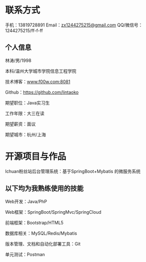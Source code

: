 # 联系方式
手机：13819728891
Email：zx1244275215@gmail.com
QQ/微信号：1244275215/ff-f-ff
## 个人信息
林涛/男/1998

本科/温州大学城市学院信息工程学院

技术博客：www.f00w.com:8081

Github：https://github.com/lintaoko 

期望职位：Java实习生

工作年限：大三在读

期望薪资：面议

期望城市：杭州/上海

# 开源项目与作品

Ichuan粉丝站后台管理系统：基于SpringBoot+Mybatis 的微服务系统

## 以下均为我熟练使用的技能

Web开发：Java/PhP

Web框架：SpringBoot/SpringMvc/SpringCloud

前端框架：Bootstrap/HTML5

数据库相关：MySQL/Redis/Mybatis

版本管理、文档和自动化部署工具：Git

单元测试：Postman
